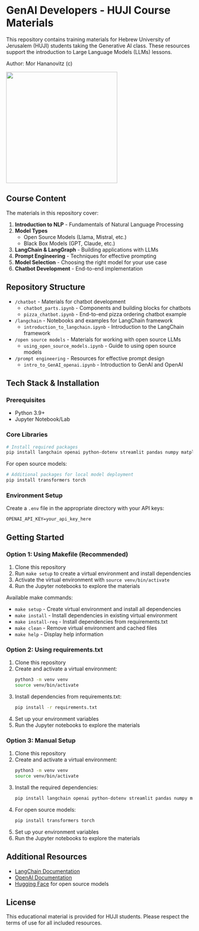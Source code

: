 # GenAI Developers - HUJI Course Materials

This repository contains training materials for Hebrew University of Jerusalem (HUJI) students taking the Generative AI class. These resources support the introduction to Large Language Models (LLMs) lessons.

Author: Mor Hananovitz (c)

<img src="https://huji-executives.org/wp-content/uploads/2021/05/%D7%A1%D7%95%D7%A4%D7%99-%D7%9C%D7%90%D7%AA%D7%A8-01.png" width="300">


## Course Content

The materials in this repository cover:

1. **Introduction to NLP** - Fundamentals of Natural Language Processing
2. **Model Types**
   - Open Source Models (Llama, Mistral, etc.)
   - Black Box Models (GPT, Claude, etc.)
3. **LangChain & LangGraph** - Building applications with LLMs
4. **Prompt Engineering** - Techniques for effective prompting
5. **Model Selection** - Choosing the right model for your use case
6. **Chatbot Development** - End-to-end implementation

## Repository Structure

- `/chatbot` - Materials for chatbot development
  - `chatbot_parts.ipynb` - Components and building blocks for chatbots
  - `pizza_chatbot.ipynb` - End-to-end pizza ordering chatbot example
- `/langchain` - Notebooks and examples for LangChain framework
  - `introduction_to_langchain.ipynb` - Introduction to the LangChain framework
- `/open source models` - Materials for working with open source LLMs
  - `using_open_source_models.ipynb` - Guide to using open source models
- `/prompt engineering` - Resources for effective prompt design
  - `intro_to_GenAI_openai.ipynb` - Introduction to GenAI and OpenAI

## Tech Stack & Installation

### Prerequisites

- Python 3.9+
- Jupyter Notebook/Lab

### Core Libraries

```bash
# Install required packages
pip install langchain openai python-dotenv streamlit pandas numpy matplotlib seaborn plotly requests beautifulsoup4 lxml html5lib langchain-openai langchain-community langchain-core
```

For open source models:
```bash
# Additional packages for local model deployment
pip install transformers torch
```

### Environment Setup

Create a `.env` file in the appropriate directory with your API keys:
```
OPENAI_API_KEY=your_api_key_here
```

## Getting Started

### Option 1: Using Makefile (Recommended)

1. Clone this repository
2. Run `make setup` to create a virtual environment and install dependencies
3. Activate the virtual environment with `source venv/bin/activate`
4. Run the Jupyter notebooks to explore the materials

Available make commands:
- `make setup` - Create virtual environment and install all dependencies
- `make install` - Install dependencies in existing virtual environment
- `make install-req` - Install dependencies from requirements.txt
- `make clean` - Remove virtual environment and cached files
- `make help` - Display help information

### Option 2: Using requirements.txt

1. Clone this repository
2. Create and activate a virtual environment:
   ```bash
   python3 -m venv venv
   source venv/bin/activate
   ```
3. Install dependencies from requirements.txt:
   ```bash
   pip install -r requirements.txt
   ```
4. Set up your environment variables
5. Run the Jupyter notebooks to explore the materials

### Option 3: Manual Setup

1. Clone this repository
2. Create and activate a virtual environment:
   ```bash
   python3 -m venv venv
   source venv/bin/activate
   ```
3. Install the required dependencies:
   ```bash
   pip install langchain openai python-dotenv streamlit pandas numpy matplotlib seaborn plotly requests beautifulsoup4 lxml html5lib langchain-openai langchain-community langchain-core
   ```
4. For open source models:
   ```bash
   pip install transformers torch
   ```
5. Set up your environment variables
6. Run the Jupyter notebooks to explore the materials

## Additional Resources

- [LangChain Documentation](https://python.langchain.com/)
- [OpenAI Documentation](https://platform.openai.com/docs)
- [Hugging Face](https://huggingface.co/) for open source models

## License

This educational material is provided for HUJI students. Please respect the terms of use for all included resources. 